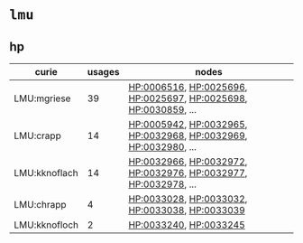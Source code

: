 # `lmu`

## hp

| curie         |   usages | nodes                                                                                                                                                                                                                                                                                            |
|---------------|----------|--------------------------------------------------------------------------------------------------------------------------------------------------------------------------------------------------------------------------------------------------------------------------------------------------|
| LMU:mgriese   |       39 | [HP:0006516](http://purl.obolibrary.org/obo/HP_0006516), [HP:0025696](http://purl.obolibrary.org/obo/HP_0025696), [HP:0025697](http://purl.obolibrary.org/obo/HP_0025697), [HP:0025698](http://purl.obolibrary.org/obo/HP_0025698), [HP:0030859](http://purl.obolibrary.org/obo/HP_0030859), ... |
| LMU:crapp     |       14 | [HP:0005942](http://purl.obolibrary.org/obo/HP_0005942), [HP:0032965](http://purl.obolibrary.org/obo/HP_0032965), [HP:0032968](http://purl.obolibrary.org/obo/HP_0032968), [HP:0032969](http://purl.obolibrary.org/obo/HP_0032969), [HP:0032980](http://purl.obolibrary.org/obo/HP_0032980), ... |
| LMU:kknoflach |       14 | [HP:0032966](http://purl.obolibrary.org/obo/HP_0032966), [HP:0032972](http://purl.obolibrary.org/obo/HP_0032972), [HP:0032976](http://purl.obolibrary.org/obo/HP_0032976), [HP:0032977](http://purl.obolibrary.org/obo/HP_0032977), [HP:0032978](http://purl.obolibrary.org/obo/HP_0032978), ... |
| LMU:chrapp    |        4 | [HP:0033028](http://purl.obolibrary.org/obo/HP_0033028), [HP:0033032](http://purl.obolibrary.org/obo/HP_0033032), [HP:0033038](http://purl.obolibrary.org/obo/HP_0033038), [HP:0033039](http://purl.obolibrary.org/obo/HP_0033039)                                                               |
| LMU:kknofloch |        2 | [HP:0033240](http://purl.obolibrary.org/obo/HP_0033240), [HP:0033245](http://purl.obolibrary.org/obo/HP_0033245)                                                                                                                                                                                 |

